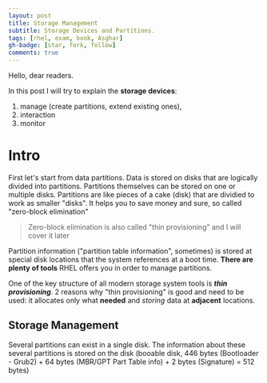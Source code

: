 ```yaml
---
layout: post
title: Storage Management
subtitle: Storage Devices and Partitions.
tags: [rhel, exam, book, Asghar]
gh-badge: [star, fork, follow]
comments: true
---
```

Hello, dear readers.

In this post I will try to explain the **storage devices**:
1. manage (create partitions, extend existing ones),
2. interaction
3. monitor

# Intro
First let's start from data partitions. Data is stored on disks that are logically divided into partitions. Partitions themselves can be stored on one or multiple disks. Partitions are like pieces of a cake (disk) that are dividied to work as smaller "disks". It helps you to save money and sure, so called "zero-block elimination"
> Zero-block elimination is also called "thin provisioning" and I will cover it later

Partition information ("partition table information", sometimes) is stored at special disk locations that the system references at a boot time. **There are plenty of tools** RHEL offers you in order to manage partitions.

One of the key structure of all modern storage system tools is ***thin provisioning***. 2 reasons why "thin provisioning" is good and need to be used: it allocates only what **needed** and *storing* data at **adjacent** locations.
## Storage Management
Several partitions can exist in a single disk. The information about these several partitions is stored on the disk (booable disk, 446 bytes (Bootloader - Grub2) + 64 bytes (MBR/GPT Part Table info) + 2 bytes (Signature) = 512 bytes)
